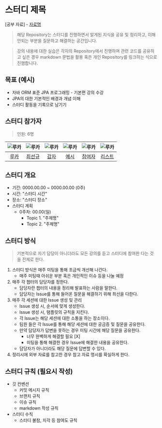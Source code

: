 # 스터디 제목

[공부 자료] - [자료명](링크) 

> 해당 Repository는 스터디를 진행하면서 알게된 지식을 공유 및 정리하고,
> 이해 안되는 부분을 질문하고 해결하는 공간입니다.

> 강의 내용에 대한 실습은 각자의 Repository에서 진행하며 관련 코드를
> 공유하고 싶은 경우 markdown 문법을 활용 혹은 개인 Repository를 링크하는 식으로 진행합니다.

## 목표 (예시)

<!--
아래의 목표는 예시이며 자유롭게 변경하시면 됩니다.
-->

- 자바 ORM 표준 JPA 프로그래밍 - 기본편 강의 수강
- JPA의 대한 기본적인 배경과 개념 이해
- 스터디 활동을 기록으로 남기기

## 스터디 참가자

<!--
아래의 표는 예시이며 마음대로 작성을 바꾸셔도 좋습니다.
-->

> 인원: 6명

<center>

|![루카](https://avatars.githubusercontent.com/u/98688494?v=4)|![루카](https://avatars.githubusercontent.com/u/98688494?v=4)|![루카](https://avatars.githubusercontent.com/u/98688494?v=4)|![루카](https://avatars.githubusercontent.com/u/98688494?v=4)|![루카](https://avatars.githubusercontent.com/u/98688494?v=4)|![루카](https://avatars.githubusercontent.com/u/98688494?v=4)|
|:---:|:---:|:---:|:---:|:---:|:---:|
|[루카](https://github.com/luke0408)|[최선규](https://github.com/luke0408)|[감자](https://github.com/luke0408)|[예시](https://github.com/luke0408)|[참여자](https://github.com/luke0408)|[리스트](https://github.com/luke0408)|

</center>

## 스터디 개요

- 기간: 0000.00.00 ~ 0000.00.00 (0주)
- 시간: "스터디 시간"
- 장소: "스터디 장소"
- 스터디 계획
  - 0주차: 00.00(일)
    - Topic 1. "주제명"
    - Topic 2. "주제명"


## 스터디 방식

> 기본적으로 자기 담당이 아니더라도 모든 강의를 듣고 스터디에 참여한 다는 것을 전제로 한다.

1. 스터디 방식은 매주 미팅을 통해 조금씩 개선해 나간다.
    - 매주 미팅때 아쉬운 부분 혹은 개인적인 이슈 등을 나눌 예정
2. 매주 각 챕터의 담당자를 정한다.
    - 담당자란 챕터의 내용을 정리해 발표하는 사람을 말한다.
    - 담당자는 Issue를 통해 들어온 질문을 해결하기 위해 최선을 다한다.
3. 매주 각 세션에 대한 Issue 생성 및 관리
    - Issue 생성 시, 순서에 맞게 생성한다.
    - Issue 생성 시, 탬플릿의 규칙을 지킨다.
    - 각 Issue는 해당 세션에 대한 소통을 하는 장소이다.
    - 팀원 들은 각 Issue를 통해 해당 세션에 대한 궁금증 및 질문을 공유한다.
    - 만약 담당자가 답변을 못하는 경우 미팅 시간에 해당 질문을 공유한다.
      - 너무 완벽하게 해결할 필요 [X]
      - 미팅을 통해 해결한 경우 Issue에 해결한 내용을 공유한다.
    - 담당자가 아니더라도 해당 질문에 답변할 수 있다.
4. 정리시에 외부 자료를 참고한 경우 참고 자료 명시를 확실하게 한다.

## 스터디 규칙 (필요시 작성)

- 깃 컨벤션
  - 커밋 메시지 규칙
  - 브랜치 규칙
  - 이슈 규칙
  - markdown 작성 규칙
- 스터디 수칙
  - 스터디 불참, 지각 등 참여도 규칙
